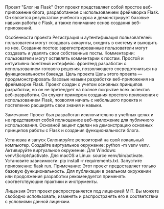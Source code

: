 Проект "Блог на Flask"
Этот проект представляет собой простое веб-приложение блога, разработанное с использованием фреймворка Flask. Он является результатом учебного курса и демонстрирует базовые навыки работы с Flask, а также понимание основ создания веб-приложений.

Особенности проекта
Регистрация и аутентификация пользователей: пользователи могут создавать аккаунты, входить в систему и выходить из нее.
Создание постов: зарегистрированные пользователи могут создавать и удалять свои собственные посты.
Комментарии: пользователи могут оставлять комментарии к постам.
Простой и интуитивно понятный интерфейс: фронтенд разработан с использованием готового решения, позволяющего сосредоточиться на функциональности бэкенда.
Цель проекта
Цель этого проекта — продемонстрировать базовые навыки разработки веб-приложения на фреймворке Flask. Проект создан с учетом основных принципов разработки, но он не претендует на полное покрытие всех аспектов веб-разработки. Он служит примером создания простого приложения с использованием Flask, позволяя начать с небольшого проекта и постепенно расширять свои знания и навыки.

Замечание
Проект был разработан исключительно в учебных целях и не представляет собой полноценное веб-приложение для публичного использования. Основной акцент сделан на демонстрацию основных принципов работы с Flask и создания функциональности блога.

Установка и запуск
Склонируйте репозиторий на свой локальный компьютер.
Создайте виртуальное окружение: python -m venv venv.
Активируйте виртуальное окружение:
Для Windows: venv\Scripts\activate.
Для macOS и Linux: source venv/bin/activate.
Установите зависимости: pip install -r requirements.txt.
Запустите приложение: flask run.
Примечание: Этот проект предоставляет только базовую функциональность. Для публикации в реальном окружении или продолжения разработки рекомендуется применять соответствующие практики и инструменты.

Лицензия
Этот проект распространяется под лицензией MIT. Вы можете свободно использовать, изменять и распространять его в соответствии с условиями данной лицензии.
